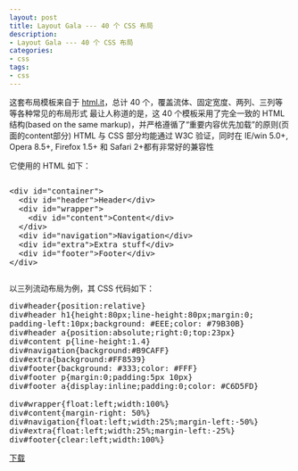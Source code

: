 ```yaml
---
layout: post
title: Layout Gala --- 40 个 CSS 布局
description:
- Layout Gala --- 40 个 CSS 布局
categories:
- css
tags:
- css
---
```

这套布局模板来自于 [html.it](http://blog.html.it/layoutgala/)，总计 40 个，覆盖流体、固定宽度、两列、三列等等各种常见的布局形式
最让人称道的是，这 40 个模板采用了完全一致的 HTML 结构(based on the same markup)，并严格遵循了“重要内容优先加载”的原则(页面的content部分)
HTML 与 CSS 部分均能通过 W3C 验证，同时在 IE/win 5.0+, Opera 8.5+, Firefox 1.5+ 和 Safari 2+都有非常好的兼容性

它使用的 HTML 如下：

<pre class="prettyprint">
<xmp><div id="container">
  <div id="header">Header</div>
  <div id="wrapper">
    <div id="content">Content</div>
  </div>
  <div id="navigation">Navigation</div>
  <div id="extra">Extra stuff</div>
  <div id="footer">Footer</div>
</div>  
</xmp></pre>

以三列流动布局为例，其 CSS 代码如下：
<pre class="prettyprint">
div#header{position:relative}
div#header h1{height:80px;line-height:80px;margin:0;
padding-left:10px;background: #EEE;color: #79B30B}
div#header a{position:absolute;right:0;top:23px}
div#content p{line-height:1.4}
div#navigation{background:#B9CAFF}
div#extra{background:#FF8539}
div#footer{background: #333;color: #FFF}
div#footer p{margin:0;padding:5px 10px}
div#footer a{display:inline;padding:0;color: #C6D5FD}

div#wrapper{float:left;width:100%}
div#content{margin-right: 50%}
div#navigation{float:left;width:25%;margin-left:-50%}
div#extra{float:left;width:25%;margin-left:-25%}
div#footer{clear:left;width:100%}
</pre>

[下载](http://blog.html.it/layoutgala/allLayouts.zip)